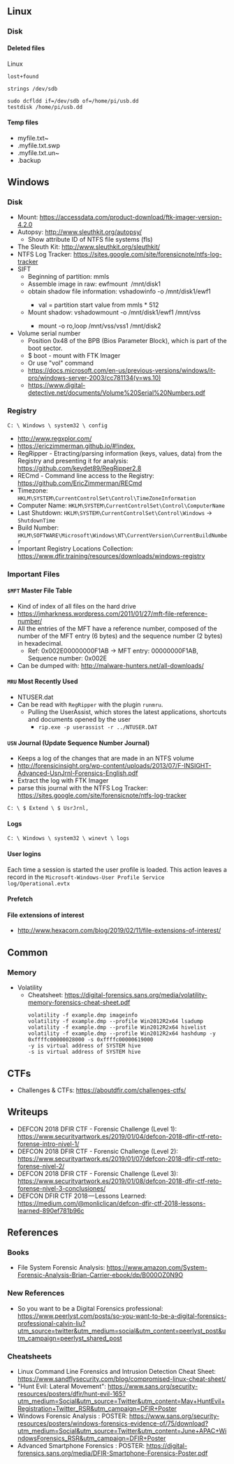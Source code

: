 ## Linux 

### Disk 

#### Deleted files

Linux
```
lost+found
```
```
strings /dev/sdb
```
```
sudo dcfldd if=/dev/sdb of=/home/pi/usb.dd
testdisk /home/pi/usb.dd
```

#### Temp files 

- myfile.txt~
- .myfile.txt.swp
- .myfile.txt.un~
- .backup

## Windows 

### Disk

- Mount: <https://accessdata.com/product-download/ftk-imager-version-4.2.0>
- Autopsy: <http://www.sleuthkit.org/autopsy/>
  - Show attribute ID of NTFS file systems (fls)
- The Sleuth Kit: <http://www.sleuthkit.org/sleuthkit/>
- NTFS Log Tracker: <https://sites.google.com/site/forensicnote/ntfs-log-tracker>
- SIFT
  - Beginning of partition: mmls <image>
  - Assemble image in raw: ewfmount <image> /mnt/disk1
  - obtain shadow file information: vshadowinfo -o <val> /mnt/disk1/ewf1
    - val = partition start value from mmls * 512
  - Mount shadow: vshadowmount -o <val>  /mnt/disk1/ewf1 /mnt/vss
    - mount -o ro,loop /mnt/vss/vss1 /mnt/disk2
- Volume serial number
  - Position 0x48 of the BPB (Bios Parameter Block), which is part of the boot sector.
  - $ boot - mount with FTK Imager
  - Or use "vol" command
  - <https://docs.microsoft.com/en-us/previous-versions/windows/it-pro/windows-server-2003/cc781134(v=ws.10)>
  - <https://www.digital-detective.net/documents/Volume%20Serial%20Numbers.pdf>

### Registry

```
C: \ Windows \ system32 \ config
```

- <http://www.regxplor.com/>
- <https://ericzimmerman.github.io/#!index.>
- RegRipper - Etracting/parsing information (keys, values, data) from the Registry and presenting it for analysis: <https://github.com/keydet89/RegRipper2.8>
- RECmd - Command line access to the Registry: <https://github.com/EricZimmerman/RECmd>
- Timezone: `HKLM\SYSTEM\CurrentControlSet\Control\TimeZoneInformation`
- Computer Name: `HKLM\SYSTEM\CurrentControlSet\Control\ComputerName`
- Last Shutdown: `HKLM\SYSTEM\CurrentControlSet\Control\Windows` -> `ShutdownTime`
- Build Number:  `HKLM\SOFTWARE\Microsoft\Windows\NT\CurrentVersion\CurrentBuildNumber`
- Important Registry Locations Collection: <https://www.dfir.training/resources/downloads/windows-registry>

### Important Files

#### `$MFT` Master File Table

- Kind of index of all files on the hard drive
- <https://jmharkness.wordpress.com/2011/01/27/mft-file-reference-number/>
- All the entries of the MFT have a reference number, composed of the number of the MFT entry (6 bytes) and the sequence number (2 bytes) in hexadecimal.
  - Ref: 0x002E00000000F1AB -> MFT entry: 00000000F1AB, Sequence number: 0x002E
- Can be dumped with: <http://malware-hunters.net/all-downloads/>

#### `MRU` Most Recently Used

- NTUSER.dat
- Can be read with `RegRipper` with the plugin `runmru`.
  - Pulling the UserAssist, which stores the latest applications, shortcuts and documents opened by the user
    - `rip.exe -p userassist -r ../NTUSER.DAT`

#### `USN` Journal (Update Sequence Number Journal)

- Keeps a log of the changes that are made in an NTFS volume
- <http://forensicinsight.org/wp-content/uploads/2013/07/F-INSIGHT-Advanced-UsnJrnl-Forensics-English.pdf>
- Extract the log with FTK Imager
- parse this journal with the NTFS Log Tracker: <https://sites.google.com/site/forensicnote/ntfs-log-tracker>

```
C: \ $ Extend \ $ UsrJrnl,
```

#### Logs

```
C: \ Windows \ system32 \ winevt \ logs
```

#### User logins

Each time a session is started the user profile is loaded. This action leaves a record in the `Microsoft-Windows-User Profile Service log/Operational.evtx`

#### Prefetch

#### File extensions of interest

- <http://www.hexacorn.com/blog/2019/02/11/file-extensions-of-interest/>

## Common 

### Memory 

- Volatility 
  - Cheatsheet: <https://digital-forensics.sans.org/media/volatility-memory-forensics-cheat-sheet.pdf>
    ```
    volatility -f example.dmp imageinfo
    volatility -f example.dmp --profile Win2012R2x64 lsadump
    volatility -f example.dmp --profile Win2012R2x64 hivelist 
    volatility -f example.dmp --profile Win2012R2x64 hashdump -y 0xffffc00000028000 -s 0xffffc00000619000 
    -y is virtual address of SYSTEM hive
    -s is virtual address of SYSTEM hive
    ```

## CTFs

- Challenges & CTFs: <https://aboutdfir.com/challenges-ctfs/>

## Writeups

- DEFCON 2018 DFIR CTF - Forensic Challenge (Level 1): <https://www.securityartwork.es/2019/01/04/defcon-2018-dfir-ctf-reto-forense-intro-nivel-1/>
- DEFCON 2018 DFIR CTF - Forensic Challenge (Level 2): <https://www.securityartwork.es/2019/01/07/defcon-2018-dfir-ctf-reto-forense-nivel-2/>
- DEFCON 2018 DFIR CTF - Forensic Challenge (Level 3): <https://www.securityartwork.es/2019/01/08/defcon-2018-dfir-ctf-reto-forense-nivel-3-conclusiones/>
- DEFCON DFIR CTF 2018 — Lessons Learned: <https://medium.com/@monliclican/defcon-dfir-ctf-2018-lessons-learned-890ef781b96c>

## References

### Books

- File System Forensic Analysis: <https://www.amazon.com/System-Forensic-Analysis-Brian-Carrier-ebook/dp/B000OZ0N9O>

### New References

- So you want to be a Digital Forensics professional: <https://www.peerlyst.com/posts/so-you-want-to-be-a-digital-forensics-professional-calvin-liu?utm_source=twitter&utm_medium=social&utm_content=peerlyst_post&utm_campaign=peerlyst_shared_post>

### Cheatsheets

- Linux Command Line Forensics and Intrusion Detection Cheat Sheet: <https://www.sandflysecurity.com/blog/compromised-linux-cheat-sheet/>
- "Hunt Evil: Lateral Movement": <https://www.sans.org/security-resources/posters/dfir/hunt-evil-165?utm_medium=Social&utm_source=Twitter&utm_content=May+HuntEvil+Registration+Twitter_RSR&utm_campaign=DFIR+Poster>
- Windows Forensic Analysis : POSTER: <https://www.sans.org/security-resources/posters/windows-forensics-evidence-of/75/download?utm_medium=Social&utm_source=Twitter&utm_content=June+APAC+WindowsForensics_RSR&utm_campaign=DFIR+Poster>
- Advanced Smartphone Forensics : POSTER: <https://digital-forensics.sans.org/media/DFIR-Smartphone-Forensics-Poster.pdf>
